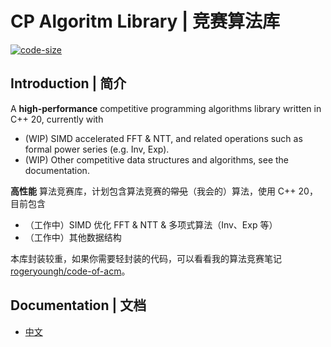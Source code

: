# CP Algoritm Library | 竞赛算法库

[![code-size](https://img.shields.io/github/languages/code-size/rogeryoungh/algorithm-cpp)](https://github.com/rogeryoungh/algorithm-cpp)

## Introduction | 简介

A **high-performance** competitive programming algorithms library written in C++ 20, currently with

- (WIP) SIMD accelerated FFT & NTT, and related operations such as formal power series (e.g. Inv, Exp).
- (WIP) Other competitive data structures and algorithms, see the documentation.

**高性能** 算法竞赛库，计划包含算法竞赛的~~常见~~（我会的）算法，使用 C++ 20，目前包含

- （工作中）SIMD 优化 FFT & NTT & 多项式算法（Inv、Exp 等）
- （工作中）其他数据结构

本库封装较重，如果你需要轻封装的代码，可以看看我的算法竞赛笔记 [rogeryoungh/code-of-acm](https://github.com/rogeryoungh/code-of-acm)。

## Documentation | 文档

- [中文](https://algo-cpp.rogery.dev/)
